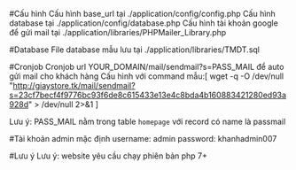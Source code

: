 #Cấu hình
Cấu hình base_url tại ./application/config/config.php
Cấu hình database tại ./application/config/database.php
Cấu hình tài khoản google để gửi mail tại ./application/libraries/PHPMailer_Library.php

#Database
File database mẫu lưu tại ./application/libraries/TMDT.sql

#Cronjob
Cronjob url YOUR_DOMAIN/mail/sendmail?s=PASS_MAIL để auto gửi mail cho khách hàng
Cấu hình với command mẫu:[ wget -q -O /dev/null "http://giaystore.tk/mail/sendmail?s=23cf7becf4f9776bc93f6de8c615433e13e4c8bda4b160883421280ed93a928d" > /dev/null 2>&1 ]

Lưu ý: PASS_MAIL nằm trong table `homepage` với record có name là passmail

#Tài khoản admin mặc định
username: admin
password: khanhadmin007


#Lưu ý
Lưu ý: website yêu cầu chạy phiên bản php 7+
